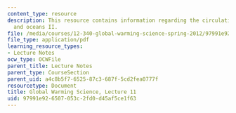 ```yaml
---
content_type: resource
description: This resource contains information regarding the circulation of the atmosphere
  and oceans II.
file: /media/courses/12-340-global-warming-science-spring-2012/97991e926507053c2fd0d45af5ce1f63_MIT12_340S12_lec11.pdf
file_type: application/pdf
learning_resource_types:
- Lecture Notes
ocw_type: OCWFile
parent_title: Lecture Notes
parent_type: CourseSection
parent_uid: a4c8b5f7-6525-87c3-687f-5cd2fea0777f
resourcetype: Document
title: Global Warming Science, Lecture 11
uid: 97991e92-6507-053c-2fd0-d45af5ce1f63
---
```

